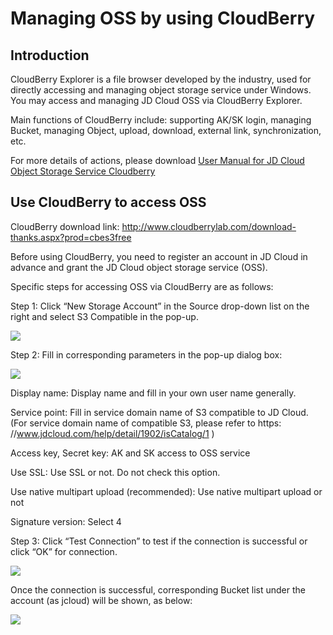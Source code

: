 # Managing OSS by using CloudBerry

## Introduction

CloudBerry Explorer is a file browser developed by the industry, used for directly accessing and managing object storage service under Windows. You may access and managing JD Cloud OSS via CloudBerry Explorer.

Main functions of CloudBerry include: supporting AK/SK login, managing Bucket, managing Object, upload, download, external link, synchronization, etc.

For more details of actions, please download [User Manual for JD Cloud Object Storage Service Cloudberry](https://oss.cn-north-1.jcloudcs.com/downloads/%E4%BA%AC%E4%B8%9C%E4%BA%91%E5%AF%B9%E8%B1%A1%E5%AD%98%E5%82%A8CloudBerry%E4%BD%BF%E7%94%A8%E6%89%8B%E5%86%8C.pdf)

## Use CloudBerry to access OSS

CloudBerry download link: http://www.cloudberrylab.com/download-thanks.aspx?prod=cbes3free

Before using CloudBerry, you need to register an account in JD Cloud in advance and grant the JD Cloud object storage service (OSS).

Specific steps for accessing OSS via CloudBerry are as follows:

Step 1: Click “New Storage Account” in the Source drop-down list on the right and select S3 Compatible in the pop-up.

![](https://github.com/jdcloudcom/cn/blob/edit/image/Object-Storage-Service/OSS-079.jpg)

Step 2: Fill in corresponding parameters in the pop-up dialog box:

![](https://github.com/jdcloudcom/cn/blob/edit/image/Object-Storage-Service/OSS-080.jpg)

Display name: Display name and fill in your own user name generally.

Service point: Fill in service domain name of S3 compatible to JD Cloud. (For service domain name of compatible S3, please refer to https: //www.jdcloud.com/help/detail/1902/isCatalog/1 )

Access key, Secret key: AK and SK access to OSS service

Use SSL: Use SSL or not. Do not check this option.

Use native multipart upload (recommended): Use native multipart upload or not

Signature version: Select 4

Step 3: Click “Test Connection” to test if the connection is successful or click “OK” for connection.

![](https://github.com/jdcloudcom/cn/blob/edit/image/Object-Storage-Service/OSS-081.jpg)

Once the connection is successful, corresponding Bucket list under the account (as jcloud) will be shown, as below:

![](https://github.com/jdcloudcom/cn/blob/edit/image/Object-Storage-Service/OSS-082.jpg)
